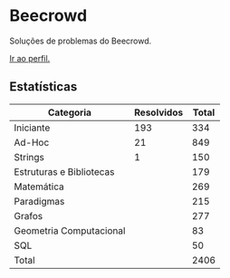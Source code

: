 # Beecrowd

Soluções de problemas do Beecrowd.

<a href="https://www.beecrowd.com.br/judge/pt/profile/853225">Ir ao perfil.</a>

## Estatísticas

| Categoria                | Resolvidos | Total |
| ------------------------ | ---------- | ----- |
| Iniciante                | 193        | 334   |
| Ad-Hoc                   | 21         | 849   |
| Strings                  | 1          | 150   |
| Estruturas e Bibliotecas |            | 179   |
| Matemática               |            | 269   |
| Paradigmas               |            | 215   |
| Grafos                   |            | 277   |
| Geometria Computacional  |            | 83    |
| SQL                      |            | 50    |
| Total                    |            | 2406  |
